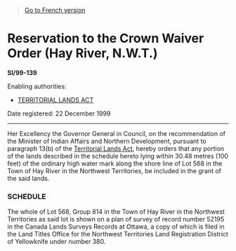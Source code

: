 > [Go to French version](/fr/Règlements/Textes%20réglementaires/99/139.md)

# Reservation to the Crown Waiver Order (Hay River, N.W.T.)

**SI/99-139**

Enabling authorities: 
- [TERRITORIAL LANDS ACT](/en/Acts/Revised%20Statutes%20of%20Canada/T/T-7.md)

Date registered: 22 December 1999

----------

Her Excellency the Governor General in Council, on the recommendation of the Minister of Indian Affairs and Northern Development, pursuant to paragraph 13(b) of the [Territorial Lands Act](/en/Acts/Revised%20Statutes%20of%20Canada/T/T-7.md), hereby orders that any portion of the lands described in the schedule hereto lying within 30.48 metres (100 feet) of the ordinary high water mark along the shore line of Lot 568 in the Town of Hay River in the Northwest Territories, be included in the grant of the said lands.




### **SCHEDULE** 
The whole of Lot 568, Group 814 in the Town of Hay River in the Northwest Territories as said lot is shown on a plan of survey of record number 52195 in the Canada Lands Surveys Records at Ottawa, a copy of which is filed in the Land Titles Office for the Northwest Territories Land Registration District of Yellowknife under number 380.



